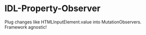 # IDL-Property-Observer
Plug changes like HTMLInputElement.value into MutationObservers. Framework agnostic!

